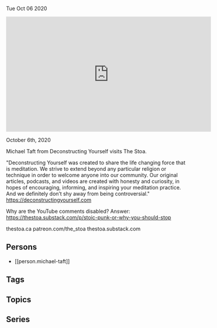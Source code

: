 



Tue Oct 06 2020

<iframe width="560" height="315" src="https://www.youtube.com/embed/9FfEM1kCxgM" title="Deconstructing Yourself w/ Michael Taft" frameborder="0" allow="accelerometer; autoplay; clipboard-write; encrypted-media; gyroscope; picture-in-picture" allowfullscreen ></iframe>

October 6th, 2020

Michael Taft from Deconstructing Yourself visits The Stoa.

"Deconstructing Yourself was created to share the life changing force that is meditation. We strive to extend beyond any particular religion or technique in order to welcome anyone into our community. Our original articles, podcasts, and videos are created with honesty and curiosity, in hopes of encouraging, informing, and inspiring your meditation practice. And we definitely don’t shy away from being controversial." https://deconstructingyourself.com

Why are the YouTube comments disabled? Answer: https://thestoa.substack.com/p/stoic-punk-or-why-you-should-stop

thestoa.ca
patreon.com/the_stoa
thestoa.substack.com

## Persons

- [[person.michael-taft]]

## Tags



## Topics



## Series



